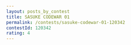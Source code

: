 ```yaml
---
layout: posts_by_contest
title: SASUKE CODEWAR 01
permalink: /contests/sasuke-codewar-01-120342
contestId: 120342
rating: 4
---
```

